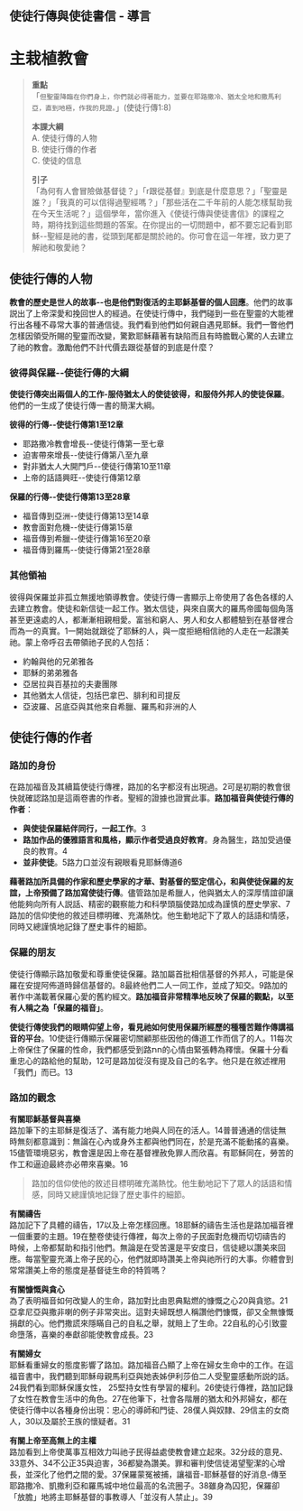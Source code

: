 ## 使徒行傳與使徒書信 - 導言
# 主栽植教會

>**重點**  
>「`但聖靈降臨在你們身上，你們就必得著能力，並要在耶路撒冷、猶太全地和撒馬利亞，直到地極，作我的見證。`」(使徒行傳1:8)
>
>**本課大綱**  
>A. 使徒行傳的人物  
>B. 使徒行傳的作者  
>C. 使徒的信息  
>
>**引子**  
>「為何有人會冒險做基督徒？」「r跟從基督』到底是什麼意思？」「聖靈是誰？」「我真的可以信得過聖經嗎？」「那些活在二千年前的人能怎樣幫助我在今天生活呢？」這個學年，當你進入《使徒行傳與使徒書信》的課程之時，期待找到這些問題的答案。在你提出的一切問題中，都不要忘記看到耶穌--聖經是祂的書，從頭到尾都是關於祂的。你可會在這一年裡，致力更了解祂和敬愛祂？

## 使徒行傳的人物

**教會的歷史是世人的故事--也是他們對復活的主耶穌基督的個人回應**。他們的故事説出了上帝深愛和挽回世人的經過。在使徒行傳中，我們碰到一些在聖靈的大能裡行出各種不尋常大事的普通信徒。我們看到他們如何親自遇見耶穌。我們一瞥他們怎樣因領受所賜的聖靈而改變，驚歎耶穌藉著有缺陷而且有時膽戰心驚的人去建立了祂的教會。激勵他們不計代價去跟從基督的到底是什麼？

### 彼得與保羅--使徒行傳的大綱
**使徒行傳突出兩個人的工作-服侍猶太人的使徒彼得，和服侍外邦人的使徒保羅**。他們的一生成了使徒行傳一書的簡潔大綱。

**彼得的行傳--使徒行傳第1至12章**  
+ 耶路撒冷教會增長--使徒行傳第一至七章
+ 迫害帶來增長--使徒行傳第八至九章
+ 對非猶太人大開門戶--使徒行傳第10至11章
+ 上帝的話語興旺--使徒行傳第12章

**保羅的行傳--使徒行傳第13至28章**  
+ 福音傳到亞洲--使徒行傳第13至14章
+ 教會面對危機--使徒行傳第15章
+ 福音傳到希臘--使徒行傳第16至20章
+ 福音傳到羅馬--使徒行傳第21至28章

### 其他領袖
彼得與保羅並非孤立無援地領導教會。使徒行傳一書顯示上帝使用了各色各樣的人去建立教會。使徒和新信徒一起工作。猶太信徒，與來自廣大的羅馬帝國每個角落甚至更遠處的人，都漸漸相親相愛。富翁和窮人、男人和女人都體驗到在基督裡合而為一的真實。1一開始就跟從了耶穌的人，與一度拒絕相信祂的人走在一起讚美祂。蒙上帝呼召去帶領祂子民的人包括：  
+ 約翰與他的兄弟雅各
+ 耶穌的弟弟雅各
+ 亞居拉與百基拉的夫妻團隊
+ 其他猶太人信徒，包括巴拿巴、腓利和司提反
+ 亞波羅、呂底亞與其他來自希臘、羅馬和非洲的人

## 使徒行傳的作者
### 路加的身份
在路加福音及其續篇使徒行傳裡，路加的名字都沒有出現過。2可是初期的教會很快就確認路加是這兩卷書的作者。聖經的證據也證實此事。**路加福音與使徒行傳的作者**：
+ **與使徒保羅結伴同行，一起工作**。3
+ **路加作品的優雅語言和風格，顯示作者受過良好教育**。身為醫生，路加受過優良的教育。4
+ **並非使徒**。5路力口並沒有親眼看見耶穌傳道6

**藉著路加所具備的作家和歷史學家的才華、對基督的堅定信心，和與使徒保羅的友誼，上帝預備了路加寫使徒行傳**。儘管路加是希臘人，他與猶太人的深厚情誼卻讓他能夠向所有人説話、精密的觀察能力和科學頭腦使路加成為謹慎的歷史學家、7路加的信仰使他的敘述目標明確、充滿熱忱。他生動地記下了眾人的話語和情感，同時又總謹慎地記錄了歷史事件的細節。

### 保羅的朋友
使徒行傳顯示路加敬愛和尊重使徒保羅。路加屬首批相信基督的外邦人，可能是保羅在安提阿佈道時歸信基督的。8最終他們二人一同工作，並成了知交。9路加的著作中滿載著保羅心愛的舊約經文。**路加福音非常精準地反映了保羅的觀點，以至有人稱之為「保羅的福音」**。

**使徒行傳使我們的眼睛仰望上帝，看見祂如何使用保羅所經歷的種種苦難作傳講福音的平台**。10使徒行傳顯示保羅密切關顧那些因他的傳道工作而信了的人。11每次上帝保住了保羅的性命，我們都感受到路חת的心情由緊張轉為釋懷。保羅十分看重忠心的路給他的幫助，12可是路加從沒有提及自己的名字。他只是在敘述裡用「我們」而已。13

### 路加的觀念
**有關耶穌基督與喜樂**  
路加筆下的主耶穌是復活了、滿有能力地與人同在的活人。14普普通通的信徒無時無刻都意識到：無論在心內或身外主都與他們同在，於是充滿不能動搖的喜樂。15儘管環境惡劣，教會還是因上帝在基督裡赦免罪人而欣喜。有耶穌同在，勞苦的作工和逼迫最終亦必帶來喜樂。16

>路加的信仰使他的敘述目標明確充滿熱忱。他生動地記下了眾人的話語和情感，同時又總謹慎地記錄了歷史事件的細節。

**有關禱告**  
路加記下了具體的禱告，17以及上帝怎樣回應。18耶穌的禱告生活也是路加福音裡一個重要的主題。19在整卷使徒行傳裡，每次上帝的子民面對危機而切切禱告的時候，上帝都幫助和指引他們。無論是在受苦還是平安度日，信徒總以讚美來回應。每當聖靈充滿上帝子民的心，他們就即時讚美上帝與祂所行的大事。你體會到常常讚美上帝的態度是基督徒生命的特質嗎？

**有關慷慨與貪心**  
為了表明福音如何改變人的生命，路加對比由恩典點燃的慷慨之心20與貪慾。21亞拿尼亞與撒非喇的例子非常突出。這對夫婦既想人稱讚他們慷慨，卻又全無慷慨捐獻的心。他們撒謊來隱瞞自己的自私之舉，就賠上了生命。22自私的心引致靈命墮落，喜樂的奉獻卻能使教會成長。23

**有關婦女**  
耶穌看重婦女的態度影響了路加。路加福音凸顯了上帝在婦女生命中的工作。在這福音書中，我們聽到耶穌母親馬利亞與她表姊伊利莎伯二人受聖靈感動所説的話。24我們看到耶穌保護女性， 25堅持女性有學習的權利。26使徒行傳裡，路加記錄了女性在教會生活中的角色。27在他筆下，社會各階層的猶太和外邦婦女，都在使徒行傳中以各種身份出現：忠心的導師和門徒、28僕人與奴隸、29信主的女商人，30以及屬於王族的懷疑者。31

**有關上帝至高無上的主權**  
路加看到上帝使萬事互相效力叫祂子民得益處使教會建立起來。32分歧的意見、33意外、34不公正35與迫害，36都變為讚美。罪和審判使信徒渴望聖潔的心增長，並深化了他們之間的愛。37保羅蒙冤被捕，讓福音-耶穌基督的好消息-傳至耶路撒冷、凱撒利亞和羅馬城中地位最高的名流圈子。38雖身為囚犯，保羅卻「放膽」地將主耶穌基督的事教導人「並沒有人禁止」。39
